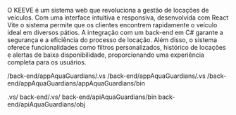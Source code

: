 O KEEVE é um sistema web que revoluciona a gestão de locações de veículos. Com uma interface intuitiva e responsiva, desenvolvida com React Vite o sistema permite que os clientes encontrem rapidamente o veículo ideal em diversos pátios. A integração com um back-end em C# garante a segurança e a eficiência do processo de locação. Além disso, o sistema oferece funcionalidades como filtros personalizados, histórico de locações e alertas de baixa disponibilidade, proporcionando uma experiência completa para os usuários.



/back-end/appAquaGuardians/.vs
/back-end/appAquaGuardians/.vs
/back-end/appAquaGuardians/appAquaGuardians/bin

.vs/
back-end/.vs/
back-end/apiAquaGuardians/bin
back-end/apiAquaGuardians/obj
